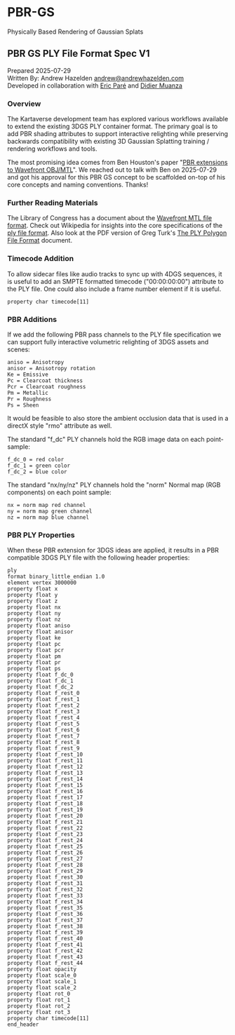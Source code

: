 # PBR-GS

Physically Based Rendering of Gaussian Splats

## PBR GS PLY File Format Spec V1

Prepared 2025-07-29  
Written By: Andrew Hazelden <andrew@andrewhazelden.com>  
Developed in collaboration with [Eric Paré](eric@xangle.team) and [Didier Muanza](didier.muanza@gmail.com)  

### Overview

The Kartaverse development team has explored various workflows available to extend the existing 3DGS PLY container format. The primary goal is to add PBR shading attributes to support interactive relighting while preserving backwards compatibility with existing 3D Gaussian Splatting training / rendering workflows and tools.

The most promising idea comes from Ben Houston's paper "[PBR extensions to Wavefront OBJ/MTL](https://benhouston3d.com/blog/extended-wavefront-obj-mtl-for-pbr)". We reached out to talk with Ben on 2025-07-29 and got his approval for this PBR GS concept to be scaffolded on-top of his core concepts and naming conventions. Thanks!

### Further Reading Materials

The Library of Congress has a document about the [Wavefront MTL file format](https://www.loc.gov/preservation/digital/formats/fdd/fdd000508.shtml). Check out Wikipedia for insights into the core specifications of the [ply file format](https://en.wikipedia.org/wiki/PLY_(file_format)). Also look at the PDF version of Greg Turk's [The PLY Polygon File Format](https://gamma.cs.unc.edu/POWERPLANT/papers/ply.pdf) document.

### Timecode Addition

To allow sidecar files like audio tracks to sync up with 4DGS sequences, it is useful to add an SMPTE formatted timecode ("00:00:00:00") attribute to the PLY file. One could also include a frame number element if it is useful.

```
property char timecode[11]
```

### PBR Additions

If we add the following PBR pass channels to the PLY file specification we can support fully interactive volumetric relighting of 3DGS assets and scenes:

```
aniso = Anisotropy
anisor = Anisotropy rotation
Ke = Emissive
Pc = Clearcoat thickness
Pcr = Clearcoat roughness
Pm = Metallic
Pr = Roughness
Ps = Sheen
```

It would be feasible to also store the ambient occlusion data that is used in a directX style "rmo" attribute as well.

The standard "f_dc" PLY channels hold the RGB image data on each point-sample:

```
f_dc_0 = red color
f_dc_1 = green color
f_dc_2 = blue color
```

The standard "nx/ny/nz" PLY channels hold the "norm" Normal map (RGB components) on each point sample:

```
nx = norm map red channel
ny = norm map green channel
nz = norm map blue channel
```

### PBR PLY Properties

When these PBR extension for 3DGS ideas are applied, it results in a PBR compatible 3DGS PLY file with the following header properties:
```
ply
format binary_little_endian 1.0
element vertex 3000000
property float x
property float y
property float z
property float nx
property float ny
property float nz
property float aniso
property float anisor
property float ke
property float pc
property float pcr
property float pm
property float pr
property float ps
property float f_dc_0
property float f_dc_1
property float f_dc_2
property float f_rest_0
property float f_rest_1
property float f_rest_2
property float f_rest_3
property float f_rest_4
property float f_rest_5
property float f_rest_6
property float f_rest_7
property float f_rest_8
property float f_rest_9
property float f_rest_10
property float f_rest_11
property float f_rest_12
property float f_rest_13
property float f_rest_14
property float f_rest_15
property float f_rest_16
property float f_rest_17
property float f_rest_18
property float f_rest_19
property float f_rest_20
property float f_rest_21
property float f_rest_22
property float f_rest_23
property float f_rest_24
property float f_rest_25
property float f_rest_26
property float f_rest_27
property float f_rest_28
property float f_rest_29
property float f_rest_30
property float f_rest_31
property float f_rest_32
property float f_rest_33
property float f_rest_34
property float f_rest_35
property float f_rest_36
property float f_rest_37
property float f_rest_38
property float f_rest_39
property float f_rest_40
property float f_rest_41
property float f_rest_42
property float f_rest_43
property float f_rest_44
property float opacity
property float scale_0
property float scale_1
property float scale_2
property float rot_0
property float rot_1
property float rot_2
property float rot_3
property char timecode[11]
end_header
```
